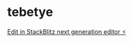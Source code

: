 # tebetye

[Edit in StackBlitz next generation editor ⚡️](https://stackblitz.com/~/github.com/KostyaKovbelDigis/tebetye)